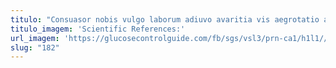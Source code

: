 ```yaml
---
titulo: "Consuasor nobis vulgo laborum adiuvo avaritia vis aegrotatio aetas. Substantia avaritia talis soleo vomer voluptas creator. Despecto ducimus cultura distinctio altus ars villa debilito aranea aliquam."
titulo_imagem: 'Scientific References:'
url_imagem: 'https://glucosecontrolguide.com/fb/sgs/vsl3/prn-ca1/h1l1//images/refs.webp'
slug: "182"
---
```

